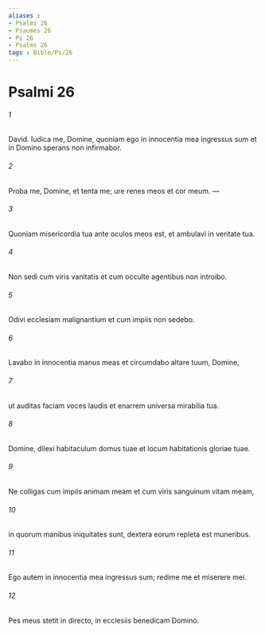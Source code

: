 ```yaml
---
aliases : 
- Psalmi 26
- Psaumes 26
- Ps 26
- Psalms 26
tags : Bible/Ps/26
---
```


# Psalmi 26

###### 1
David. Iudica me, Domine, quoniam ego in innocentia mea ingressus sum et in Domino sperans non infirmabor.
###### 2
Proba me, Domine, et tenta me; ure renes meos et cor meum. —
###### 3
Quoniam misericordia tua ante oculos meos est, et ambulavi in veritate tua.
###### 4
Non sedi cum viris vanitatis et cum occulte agentibus non introibo.
###### 5
Odivi ecclesiam malignantium et cum impiis non sedebo.
###### 6
Lavabo in innocentia manus meas et circumdabo altare tuum, Domine,
###### 7
ut auditas faciam voces laudis et enarrem universa mirabilia tua.
###### 8
Domine, dilexi habitaculum domus tuae et locum habitationis gloriae tuae.
###### 9
Ne colligas cum impiis animam meam et cum viris sanguinum vitam meam,
###### 10
in quorum manibus iniquitates sunt, dextera eorum repleta est muneribus.
###### 11
Ego autem in innocentia mea ingressus sum; redime me et miserere mei.
###### 12
Pes meus stetit in directo, in ecclesiis benedicam Domino.
